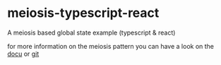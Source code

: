 # meiosis-typescript-react
A meiosis based global state example (typescript &amp; react)

for more information on the meiosis pattern you can have a look on the [docu](https://meiosis.js.org/) or [git](https://github.com/foxdonut/meiosis)

